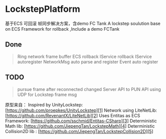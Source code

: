 # LockstepPlatform
基于ECS 可回滚 帧同步解决方案，含demo  FC Tank
A lockstep soulution base on ECS Framework for rollback ,Include a demo FCTank

## Done
> Ring network frame buffer
> ECS rollback
> IService rollback
> IService autoregister
> NetworkMsg auto parse and register
> Event auto register


## TODO
> pursue frame after reconnected
> changed Server API to PUN API
> using UDP for Lockstep frame msg



原型来自：
Inspired by UnityLockstep:[https://github.com/proepkes/UnityLockstep][1]
Network using LiteNetLib: [https://github.com/RevenantX/LiteNetLib][2]
Uses Entitas as ECS Framework: [https://github.com/sschmid/Entitas-CSharp][3]
Deterministic Math lib: [https://github.com/JiepengTan/LockstepMath][4]
Deterministic Collision2D lib  : [https://github.com/JiepengTan/LockstepCollision2D][5]
